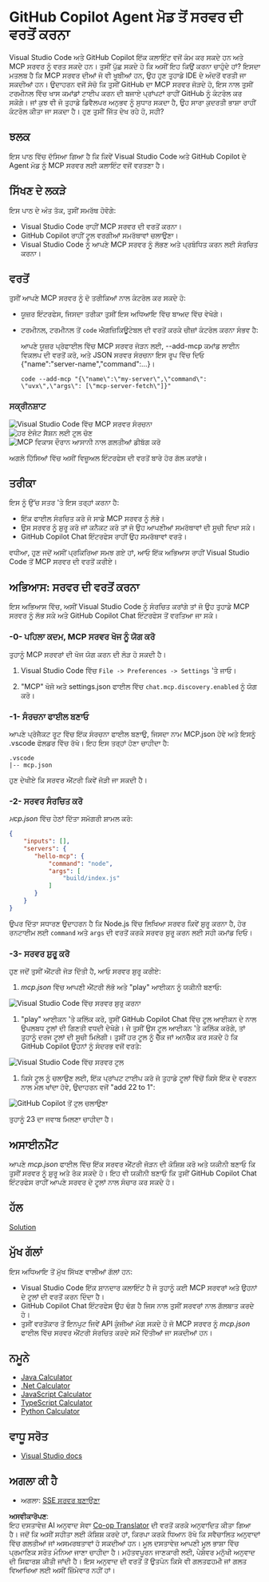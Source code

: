 <!--
CO_OP_TRANSLATOR_METADATA:
{
  "original_hash": "8ea28e5e566edd5969337fd0b191ba3f",
  "translation_date": "2025-07-17T00:56:54+00:00",
  "source_file": "03-GettingStarted/04-vscode/README.md",
  "language_code": "pa"
}
-->
# GitHub Copilot Agent ਮੋਡ ਤੋਂ ਸਰਵਰ ਦੀ ਵਰਤੋਂ ਕਰਨਾ

Visual Studio Code ਅਤੇ GitHub Copilot ਇੱਕ ਕਲਾਇੰਟ ਵਜੋਂ ਕੰਮ ਕਰ ਸਕਦੇ ਹਨ ਅਤੇ MCP ਸਰਵਰ ਨੂੰ ਵਰਤ ਸਕਦੇ ਹਨ। ਤੁਸੀਂ ਪੁੱਛ ਸਕਦੇ ਹੋ ਕਿ ਅਸੀਂ ਇਹ ਕਿਉਂ ਕਰਨਾ ਚਾਹੁੰਦੇ ਹਾਂ? ਇਸਦਾ ਮਤਲਬ ਹੈ ਕਿ MCP ਸਰਵਰ ਦੀਆਂ ਜੋ ਵੀ ਖੂਬੀਆਂ ਹਨ, ਉਹ ਹੁਣ ਤੁਹਾਡੇ IDE ਦੇ ਅੰਦਰੋਂ ਵਰਤੀ ਜਾ ਸਕਦੀਆਂ ਹਨ। ਉਦਾਹਰਨ ਵਜੋਂ ਸੋਚੋ ਕਿ ਤੁਸੀਂ GitHub ਦਾ MCP ਸਰਵਰ ਜੋੜਦੇ ਹੋ, ਇਸ ਨਾਲ ਤੁਸੀਂ ਟਰਮੀਨਲ ਵਿੱਚ ਖਾਸ ਕਮਾਂਡਾਂ ਟਾਈਪ ਕਰਨ ਦੀ ਬਜਾਏ ਪ੍ਰਾਂਪਟਾਂ ਰਾਹੀਂ GitHub ਨੂੰ ਕੰਟਰੋਲ ਕਰ ਸਕੋਗੇ। ਜਾਂ ਕੁਝ ਵੀ ਜੋ ਤੁਹਾਡੇ ਡਿਵੈਲਪਰ ਅਨੁਭਵ ਨੂੰ ਸੁਧਾਰ ਸਕਦਾ ਹੈ, ਉਹ ਸਾਰਾ ਕੁਦਰਤੀ ਭਾਸ਼ਾ ਰਾਹੀਂ ਕੰਟਰੋਲ ਕੀਤਾ ਜਾ ਸਕਦਾ ਹੈ। ਹੁਣ ਤੁਸੀਂ ਜਿੱਤ ਦੇਖ ਰਹੇ ਹੋ, ਸਹੀ?

## ਝਲਕ

ਇਸ ਪਾਠ ਵਿੱਚ ਦੱਸਿਆ ਗਿਆ ਹੈ ਕਿ ਕਿਵੇਂ Visual Studio Code ਅਤੇ GitHub Copilot ਦੇ Agent ਮੋਡ ਨੂੰ MCP ਸਰਵਰ ਲਈ ਕਲਾਇੰਟ ਵਜੋਂ ਵਰਤਣਾ ਹੈ।

## ਸਿੱਖਣ ਦੇ ਲਕੜੇ

ਇਸ ਪਾਠ ਦੇ ਅੰਤ ਤੱਕ, ਤੁਸੀਂ ਸਮਰੱਥ ਹੋਵੋਗੇ:

- Visual Studio Code ਰਾਹੀਂ MCP ਸਰਵਰ ਦੀ ਵਰਤੋਂ ਕਰਨਾ।
- GitHub Copilot ਰਾਹੀਂ ਟੂਲ ਵਰਗੀਆਂ ਸਮਰੱਥਾਵਾਂ ਚਲਾਉਣਾ।
- Visual Studio Code ਨੂੰ ਆਪਣੇ MCP ਸਰਵਰ ਨੂੰ ਲੱਭਣ ਅਤੇ ਪ੍ਰਬੰਧਿਤ ਕਰਨ ਲਈ ਸੰਰਚਿਤ ਕਰਨਾ।

## ਵਰਤੋਂ

ਤੁਸੀਂ ਆਪਣੇ MCP ਸਰਵਰ ਨੂੰ ਦੋ ਤਰੀਕਿਆਂ ਨਾਲ ਕੰਟਰੋਲ ਕਰ ਸਕਦੇ ਹੋ:

- ਯੂਜ਼ਰ ਇੰਟਰਫੇਸ, ਜਿਸਦਾ ਤਰੀਕਾ ਤੁਸੀਂ ਇਸ ਅਧਿਆਇ ਵਿੱਚ ਬਾਅਦ ਵਿੱਚ ਵੇਖੋਗੇ।
- ਟਰਮੀਨਲ, ਟਰਮੀਨਲ ਤੋਂ `code` ਐਗਜ਼ਿਕਿਊਟੇਬਲ ਦੀ ਵਰਤੋਂ ਕਰਕੇ ਚੀਜ਼ਾਂ ਕੰਟਰੋਲ ਕਰਨਾ ਸੰਭਵ ਹੈ:

  ਆਪਣੇ ਯੂਜ਼ਰ ਪ੍ਰੋਫਾਈਲ ਵਿੱਚ MCP ਸਰਵਰ ਜੋੜਨ ਲਈ, --add-mcp ਕਮਾਂਡ ਲਾਈਨ ਵਿਕਲਪ ਦੀ ਵਰਤੋਂ ਕਰੋ, ਅਤੇ JSON ਸਰਵਰ ਸੰਰਚਨਾ ਇਸ ਰੂਪ ਵਿੱਚ ਦਿਓ {\"name\":\"server-name\",\"command\":...}।

  ```
  code --add-mcp "{\"name\":\"my-server\",\"command\": \"uvx\",\"args\": [\"mcp-server-fetch\"]}"
  ```

### ਸਕ੍ਰੀਨਸ਼ਾਟ

![Visual Studio Code ਵਿੱਚ MCP ਸਰਵਰ ਸੰਰਚਨਾ](../../../../translated_images/chat-mode-agent.729a22473f822216dd1e723aaee1f7d4a2ede571ee0948037a2d9357a63b9d0b.pa.png)  
![ਹਰ ਏਜੰਟ ਸੈਸ਼ਨ ਲਈ ਟੂਲ ਚੋਣ](../../../../translated_images/agent-mode-select-tools.522c7ba5df0848f8f0d1e439c2e96159431bc620cb39ccf3f5dc611412fd0006.pa.png)  
![MCP ਵਿਕਾਸ ਦੌਰਾਨ ਆਸਾਨੀ ਨਾਲ ਗਲਤੀਆਂ ਡੀਬੱਗ ਕਰੋ](../../../../translated_images/mcp-list-servers.fce89eefe3f30032bed8952e110ab9d82fadf043fcfa071f7d40cf93fb1ea9e9.pa.png)

ਅਗਲੇ ਹਿੱਸਿਆਂ ਵਿੱਚ ਅਸੀਂ ਵਿਜ਼ੂਅਲ ਇੰਟਰਫੇਸ ਦੀ ਵਰਤੋਂ ਬਾਰੇ ਹੋਰ ਗੱਲ ਕਰਾਂਗੇ।

## ਤਰੀਕਾ

ਇਸ ਨੂੰ ਉੱਚ ਸਤਰ 'ਤੇ ਇਸ ਤਰ੍ਹਾਂ ਕਰਨਾ ਹੈ:

- ਇੱਕ ਫਾਈਲ ਸੰਰਚਿਤ ਕਰੋ ਜੋ ਸਾਡੇ MCP ਸਰਵਰ ਨੂੰ ਲੱਭੇ।
- ਉਸ ਸਰਵਰ ਨੂੰ ਸ਼ੁਰੂ ਕਰੋ ਜਾਂ ਕਨੈਕਟ ਕਰੋ ਤਾਂ ਜੋ ਉਹ ਆਪਣੀਆਂ ਸਮਰੱਥਾਵਾਂ ਦੀ ਸੂਚੀ ਦਿਖਾ ਸਕੇ।
- GitHub Copilot Chat ਇੰਟਰਫੇਸ ਰਾਹੀਂ ਉਹ ਸਮਰੱਥਾਵਾਂ ਵਰਤੋ।

ਵਧੀਆ, ਹੁਣ ਜਦੋਂ ਅਸੀਂ ਪ੍ਰਕਿਰਿਆ ਸਮਝ ਗਏ ਹਾਂ, ਆਓ ਇੱਕ ਅਭਿਆਸ ਰਾਹੀਂ Visual Studio Code ਤੋਂ MCP ਸਰਵਰ ਦੀ ਵਰਤੋਂ ਕਰੀਏ।

## ਅਭਿਆਸ: ਸਰਵਰ ਦੀ ਵਰਤੋਂ ਕਰਨਾ

ਇਸ ਅਭਿਆਸ ਵਿੱਚ, ਅਸੀਂ Visual Studio Code ਨੂੰ ਸੰਰਚਿਤ ਕਰਾਂਗੇ ਤਾਂ ਜੋ ਉਹ ਤੁਹਾਡੇ MCP ਸਰਵਰ ਨੂੰ ਲੱਭ ਸਕੇ ਅਤੇ GitHub Copilot Chat ਇੰਟਰਫੇਸ ਤੋਂ ਵਰਤਿਆ ਜਾ ਸਕੇ।

### -0- ਪਹਿਲਾ ਕਦਮ, MCP ਸਰਵਰ ਖੋਜ ਨੂੰ ਯੋਗ ਕਰੋ

ਤੁਹਾਨੂੰ MCP ਸਰਵਰਾਂ ਦੀ ਖੋਜ ਯੋਗ ਕਰਨ ਦੀ ਲੋੜ ਹੋ ਸਕਦੀ ਹੈ।

1. Visual Studio Code ਵਿੱਚ `File -> Preferences -> Settings` 'ਤੇ ਜਾਓ।

1. "MCP" ਖੋਜੋ ਅਤੇ settings.json ਫਾਈਲ ਵਿੱਚ `chat.mcp.discovery.enabled` ਨੂੰ ਯੋਗ ਕਰੋ।

### -1- ਸੰਰਚਨਾ ਫਾਈਲ ਬਣਾਓ

ਆਪਣੇ ਪ੍ਰੋਜੈਕਟ ਰੂਟ ਵਿੱਚ ਇੱਕ ਸੰਰਚਨਾ ਫਾਈਲ ਬਣਾਉ, ਜਿਸਦਾ ਨਾਮ MCP.json ਹੋਵੇ ਅਤੇ ਇਸਨੂੰ .vscode ਫੋਲਡਰ ਵਿੱਚ ਰੱਖੋ। ਇਹ ਇਸ ਤਰ੍ਹਾਂ ਹੋਣਾ ਚਾਹੀਦਾ ਹੈ:

```text
.vscode
|-- mcp.json
```

ਹੁਣ ਦੇਖੀਏ ਕਿ ਸਰਵਰ ਐਂਟਰੀ ਕਿਵੇਂ ਜੋੜੀ ਜਾ ਸਕਦੀ ਹੈ।

### -2- ਸਰਵਰ ਸੰਰਚਿਤ ਕਰੋ

*ਮcp.json* ਵਿੱਚ ਹੇਠਾਂ ਦਿੱਤਾ ਸਮੱਗਰੀ ਸ਼ਾਮਲ ਕਰੋ:

```json
{
    "inputs": [],
    "servers": {
       "hello-mcp": {
           "command": "node",
           "args": [
               "build/index.js"
           ]
       }
    }
}
```

ਉਪਰ ਦਿੱਤਾ ਸਧਾਰਣ ਉਦਾਹਰਨ ਹੈ ਕਿ Node.js ਵਿੱਚ ਲਿਖਿਆ ਸਰਵਰ ਕਿਵੇਂ ਸ਼ੁਰੂ ਕਰਨਾ ਹੈ, ਹੋਰ ਰਨਟਾਈਮ ਲਈ `command` ਅਤੇ `args` ਦੀ ਵਰਤੋਂ ਕਰਕੇ ਸਰਵਰ ਸ਼ੁਰੂ ਕਰਨ ਲਈ ਸਹੀ ਕਮਾਂਡ ਦਿਓ।

### -3- ਸਰਵਰ ਸ਼ੁਰੂ ਕਰੋ

ਹੁਣ ਜਦੋਂ ਤੁਸੀਂ ਐਂਟਰੀ ਜੋੜ ਦਿੱਤੀ ਹੈ, ਆਓ ਸਰਵਰ ਸ਼ੁਰੂ ਕਰੀਏ:

1. *mcp.json* ਵਿੱਚ ਆਪਣੀ ਐਂਟਰੀ ਲੱਭੋ ਅਤੇ "play" ਆਈਕਨ ਨੂੰ ਯਕੀਨੀ ਬਣਾਓ:

  ![Visual Studio Code ਵਿੱਚ ਸਰਵਰ ਸ਼ੁਰੂ ਕਰਨਾ](../../../../translated_images/vscode-start-server.8e3c986612e3555de47e5b1e37b2f3020457eeb6a206568570fd74a17e3796ad.pa.png)  

1. "play" ਆਈਕਨ 'ਤੇ ਕਲਿੱਕ ਕਰੋ, ਤੁਸੀਂ GitHub Copilot Chat ਵਿੱਚ ਟੂਲ ਆਈਕਨ ਦੇ ਨਾਲ ਉਪਲਬਧ ਟੂਲਾਂ ਦੀ ਗਿਣਤੀ ਵਧਦੀ ਦੇਖੋਗੇ। ਜੇ ਤੁਸੀਂ ਉਸ ਟੂਲ ਆਈਕਨ 'ਤੇ ਕਲਿੱਕ ਕਰੋਗੇ, ਤਾਂ ਤੁਹਾਨੂੰ ਦਰਜ ਟੂਲਾਂ ਦੀ ਸੂਚੀ ਮਿਲੇਗੀ। ਤੁਸੀਂ ਹਰ ਟੂਲ ਨੂੰ ਚੈੱਕ ਜਾਂ ਅਨਚੈੱਕ ਕਰ ਸਕਦੇ ਹੋ ਕਿ GitHub Copilot ਉਹਨਾਂ ਨੂੰ ਸੰਦਰਭ ਵਜੋਂ ਵਰਤੇ:

  ![Visual Studio Code ਵਿੱਚ ਸਰਵਰ ਟੂਲ](../../../../translated_images/vscode-tool.0b3bbea2fb7d8c26ddf573cad15ef654e55302a323267d8ee6bd742fe7df7fed.pa.png)

1. ਕਿਸੇ ਟੂਲ ਨੂੰ ਚਲਾਉਣ ਲਈ, ਇੱਕ ਪ੍ਰਾਂਪਟ ਟਾਈਪ ਕਰੋ ਜੋ ਤੁਹਾਡੇ ਟੂਲਾਂ ਵਿੱਚੋਂ ਕਿਸੇ ਇੱਕ ਦੇ ਵਰਣਨ ਨਾਲ ਮੇਲ ਖਾਂਦਾ ਹੋਵੇ, ਉਦਾਹਰਨ ਵਜੋਂ "add 22 to 1":

  ![GitHub Copilot ਤੋਂ ਟੂਲ ਚਲਾਉਣਾ](../../../../translated_images/vscode-agent.d5a0e0b897331060518fe3f13907677ef52b879db98c64d68a38338608f3751e.pa.png)

  ਤੁਹਾਨੂੰ 23 ਦਾ ਜਵਾਬ ਮਿਲਣਾ ਚਾਹੀਦਾ ਹੈ।

## ਅਸਾਈਨਮੈਂਟ

ਆਪਣੇ *mcp.json* ਫਾਈਲ ਵਿੱਚ ਇੱਕ ਸਰਵਰ ਐਂਟਰੀ ਜੋੜਨ ਦੀ ਕੋਸ਼ਿਸ਼ ਕਰੋ ਅਤੇ ਯਕੀਨੀ ਬਣਾਓ ਕਿ ਤੁਸੀਂ ਸਰਵਰ ਨੂੰ ਸ਼ੁਰੂ ਅਤੇ ਰੋਕ ਸਕਦੇ ਹੋ। ਇਹ ਵੀ ਯਕੀਨੀ ਬਣਾਓ ਕਿ ਤੁਸੀਂ GitHub Copilot Chat ਇੰਟਰਫੇਸ ਰਾਹੀਂ ਆਪਣੇ ਸਰਵਰ ਦੇ ਟੂਲਾਂ ਨਾਲ ਸੰਚਾਰ ਕਰ ਸਕਦੇ ਹੋ।

## ਹੱਲ

[Solution](./solution/README.md)

## ਮੁੱਖ ਗੱਲਾਂ

ਇਸ ਅਧਿਆਇ ਤੋਂ ਮੁੱਖ ਸਿੱਖਣ ਵਾਲੀਆਂ ਗੱਲਾਂ ਹਨ:

- Visual Studio Code ਇੱਕ ਸ਼ਾਨਦਾਰ ਕਲਾਇੰਟ ਹੈ ਜੋ ਤੁਹਾਨੂੰ ਕਈ MCP ਸਰਵਰਾਂ ਅਤੇ ਉਹਨਾਂ ਦੇ ਟੂਲਾਂ ਦੀ ਵਰਤੋਂ ਕਰਨ ਦਿੰਦਾ ਹੈ।
- GitHub Copilot Chat ਇੰਟਰਫੇਸ ਉਹ ਢੰਗ ਹੈ ਜਿਸ ਨਾਲ ਤੁਸੀਂ ਸਰਵਰਾਂ ਨਾਲ ਗੱਲਬਾਤ ਕਰਦੇ ਹੋ।
- ਤੁਸੀਂ ਵਰਤੋਂਕਾਰ ਤੋਂ ਇਨਪੁਟ ਜਿਵੇਂ API ਕੁੰਜੀਆਂ ਮੰਗ ਸਕਦੇ ਹੋ ਜੋ MCP ਸਰਵਰ ਨੂੰ *mcp.json* ਫਾਈਲ ਵਿੱਚ ਸਰਵਰ ਐਂਟਰੀ ਸੰਰਚਿਤ ਕਰਦੇ ਸਮੇਂ ਦਿੱਤੀਆਂ ਜਾ ਸਕਦੀਆਂ ਹਨ।

## ਨਮੂਨੇ

- [Java Calculator](../samples/java/calculator/README.md)
- [.Net Calculator](../../../../03-GettingStarted/samples/csharp)
- [JavaScript Calculator](../samples/javascript/README.md)
- [TypeScript Calculator](../../../../03-GettingStarted/samples/typescript)
- [Python Calculator](../../../../03-GettingStarted/samples/python)

## ਵਾਧੂ ਸਰੋਤ

- [Visual Studio docs](https://code.visualstudio.com/docs/copilot/chat/mcp-servers)

## ਅਗਲਾ ਕੀ ਹੈ

- ਅਗਲਾ: [SSE ਸਰਵਰ ਬਣਾਉਣਾ](../05-sse-server/README.md)

**ਅਸਵੀਕਾਰੋਪਣ**:  
ਇਹ ਦਸਤਾਵੇਜ਼ AI ਅਨੁਵਾਦ ਸੇਵਾ [Co-op Translator](https://github.com/Azure/co-op-translator) ਦੀ ਵਰਤੋਂ ਕਰਕੇ ਅਨੁਵਾਦਿਤ ਕੀਤਾ ਗਿਆ ਹੈ। ਜਦੋਂ ਕਿ ਅਸੀਂ ਸਹੀਤਾ ਲਈ ਕੋਸ਼ਿਸ਼ ਕਰਦੇ ਹਾਂ, ਕਿਰਪਾ ਕਰਕੇ ਧਿਆਨ ਰੱਖੋ ਕਿ ਸਵੈਚਾਲਿਤ ਅਨੁਵਾਦਾਂ ਵਿੱਚ ਗਲਤੀਆਂ ਜਾਂ ਅਸਮਰਥਤਾਵਾਂ ਹੋ ਸਕਦੀਆਂ ਹਨ। ਮੂਲ ਦਸਤਾਵੇਜ਼ ਆਪਣੀ ਮੂਲ ਭਾਸ਼ਾ ਵਿੱਚ ਪ੍ਰਮਾਣਿਕ ਸਰੋਤ ਮੰਨਿਆ ਜਾਣਾ ਚਾਹੀਦਾ ਹੈ। ਮਹੱਤਵਪੂਰਨ ਜਾਣਕਾਰੀ ਲਈ, ਪੇਸ਼ੇਵਰ ਮਨੁੱਖੀ ਅਨੁਵਾਦ ਦੀ ਸਿਫਾਰਸ਼ ਕੀਤੀ ਜਾਂਦੀ ਹੈ। ਇਸ ਅਨੁਵਾਦ ਦੀ ਵਰਤੋਂ ਤੋਂ ਉਤਪੰਨ ਕਿਸੇ ਵੀ ਗਲਤਫਹਮੀ ਜਾਂ ਗਲਤ ਵਿਆਖਿਆ ਲਈ ਅਸੀਂ ਜ਼ਿੰਮੇਵਾਰ ਨਹੀਂ ਹਾਂ।